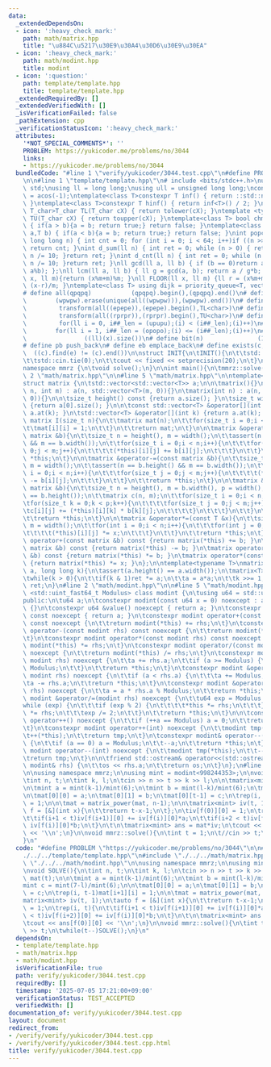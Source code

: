 ```yaml
---
data:
  _extendedDependsOn:
  - icon: ':heavy_check_mark:'
    path: math/matrix.hpp
    title: "\u884C\u5217\u30E9\u30A4\u30D6\u30E9\u30EA"
  - icon: ':heavy_check_mark:'
    path: math/modint.hpp
    title: modint
  - icon: ':question:'
    path: template/template.hpp
    title: template/template.hpp
  _extendedRequiredBy: []
  _extendedVerifiedWith: []
  _isVerificationFailed: false
  _pathExtension: cpp
  _verificationStatusIcon: ':heavy_check_mark:'
  attributes:
    '*NOT_SPECIAL_COMMENTS*': ''
    PROBLEM: https://yukicoder.me/problems/no/3044
    links:
    - https://yukicoder.me/problems/no/3044
  bundledCode: "#line 1 \"verify/yukicoder/3044.test.cpp\"\n#define PROBLEM \"https://yukicoder.me/problems/no/3044\"\
    \n\n#line 1 \"template/template.hpp\"\n# include <bits/stdc++.h>\nusing namespace\
    \ std;\nusing ll = long long;\nusing ull = unsigned long long;\nconst double pi\
    \ = acos(-1);\ntemplate<class T>constexpr T inf() { return ::std::numeric_limits<T>::max();\
    \ }\ntemplate<class T>constexpr T hinf() { return inf<T>() / 2; }\ntemplate <typename\
    \ T_char>T_char TL(T_char cX) { return tolower(cX); }\ntemplate <typename T_char>T_char\
    \ TU(T_char cX) { return toupper(cX); }\ntemplate<class T> bool chmin(T& a,T b)\
    \ { if(a > b){a = b; return true;} return false; }\ntemplate<class T> bool chmax(T&\
    \ a,T b) { if(a < b){a = b; return true;} return false; }\nint popcnt(unsigned\
    \ long long n) { int cnt = 0; for (int i = 0; i < 64; i++)if ((n >> i) & 1)cnt++;\
    \ return cnt; }\nint d_sum(ll n) { int ret = 0; while (n > 0) { ret += n % 10;\
    \ n /= 10; }return ret; }\nint d_cnt(ll n) { int ret = 0; while (n > 0) { ret++;\
    \ n /= 10; }return ret; }\nll gcd(ll a, ll b) { if (b == 0)return a; return gcd(b,\
    \ a%b); };\nll lcm(ll a, ll b) { ll g = gcd(a, b); return a / g*b; };\nll MOD(ll\
    \ x, ll m){return (x%m+m)%m; }\nll FLOOR(ll x, ll m) {ll r = (x%m+m)%m; return\
    \ (x-r)/m; }\ntemplate<class T> using dijk = priority_queue<T, vector<T>, greater<T>>;\n\
    # define all(qpqpq)           (qpqpq).begin(),(qpqpq).end()\n# define UNIQUE(wpwpw)\
    \        (wpwpw).erase(unique(all((wpwpw))),(wpwpw).end())\n# define LOWER(epepe)\
    \         transform(all((epepe)),(epepe).begin(),TL<char>)\n# define UPPER(rprpr)\
    \         transform(all((rprpr)),(rprpr).begin(),TU<char>)\n# define rep(i,upupu)\
    \         for(ll i = 0, i##_len = (upupu);(i) < (i##_len);(i)++)\n# define reps(i,opopo)\
    \        for(ll i = 1, i##_len = (opopo);(i) <= (i##_len);(i)++)\n# define len(x)\
    \                ((ll)(x).size())\n# define bit(n)               (1LL << (n))\n\
    # define pb push_back\n# define eb emplace_back\n# define exists(c, e)       \
    \  ((c).find(e) != (c).end())\n\nstruct INIT{\n\tINIT(){\n\t\tstd::ios::sync_with_stdio(false);\n\
    \t\tstd::cin.tie(0);\n\t\tcout << fixed << setprecision(20);\n\t}\n}INIT;\n\n\
    namespace mmrz {\n\tvoid solve();\n}\n\nint main(){\n\tmmrz::solve();\n}\n#line\
    \ 2 \"math/matrix.hpp\"\n\n#line 5 \"math/matrix.hpp\"\n\ntemplate<typename T>\n\
    struct matrix {\n\tstd::vector<std::vector<T>> a;\n\n\tmatrix(){}\n\tmatrix(int\
    \ n, int m) : a(n, std::vector<T>(m, 0)){}\n\tmatrix(int n) : a(n, std::vector<T>(n,\
    \ 0)){}\n\n\tsize_t height() const {return a.size(); }\n\tsize_t width() const\
    \ {return a[0].size(); }\n\n\tconst std::vector<T> &operator[](int k) const {return\
    \ a.at(k); }\n\tstd::vector<T> &operator[](int k) {return a.at(k); }\n\n\tstatic\
    \ matrix I(size_t n){\n\t\tmatrix mat(n);\n\t\tfor(size_t i = 0;i < n;i++){\n\t\
    \t\tmat[i][i] = 1;\n\t\t}\n\t\treturn mat;\n\t}\n\n\tmatrix &operator+=(const\
    \ matrix &b){\n\t\tsize_t n = height(), m = width();\n\t\tassert(n == b.height()\
    \ && m == b.width());\n\t\tfor(size_t i = 0;i < n;i++){\n\t\t\tfor(size_t j =\
    \ 0;j < m;j++){\n\t\t\t\t(*this)[i][j] += b[i][j];\n\t\t\t}\n\t\t}\n\t\treturn\
    \ *this;\n\t}\n\n\tmatrix &operator-=(const matrix &b){\n\t\tsize_t n = height(),\
    \ m = width();\n\t\tassert(n == b.height() && m == b.width());\n\t\tfor(size_t\
    \ i = 0;i < n;i++){\n\t\t\tfor(size_t j = 0;j < m;j++){\n\t\t\t\t(*this)[i][j]\
    \ -= b[i][j];\n\t\t\t}\n\t\t}\n\t\treturn *this;\n\t}\n\n\tmatrix &operator*=(const\
    \ matrix &b){\n\t\tsize_t n = height(), m = b.width(), p = width();\n\t\tassert(p\
    \ == b.height());\n\t\tmatrix c(n, m);\n\t\tfor(size_t i = 0;i < n;i++){\n\t\t\
    \tfor(size_t k = 0;k < p;k++){\n\t\t\t\tfor(size_t j = 0;j < m;j++){\n\t\t\t\t\
    \tc[i][j] += (*this)[i][k] * b[k][j];\n\t\t\t\t}\n\t\t\t}\n\t\t}\n\t\ta.swap(c.a);\n\
    \t\treturn *this;\n\t}\n\n\tmatrix &operator*=(const T &x){\n\t\tsize_t n = height(),\
    \ m = width();\n\t\tfor(int i = 0;i < n;i++){\n\t\t\tfor(int j = 0;j < m;j++){\n\
    \t\t\t\t(*this)[i][j] *= x;\n\t\t\t}\n\t\t}\n\t\treturn *this;\n\t}\n\n\tmatrix\
    \ operator+(const matrix &b) const {return matrix(*this) += b; }\n\tmatrix operator-(const\
    \ matrix &b) const {return matrix(*this) -= b; }\n\tmatrix operator*(const matrix\
    \ &b) const {return matrix(*this) *= b; }\n\tmatrix operator*(const T &x) const\
    \ {return matrix(*this) *= x; }\n};\n\ntemplate<typename T>\nmatrix<T> matrix_power(matrix<T>\
    \ a, long long k){\n\tassert(a.height() == a.width());\n\tmatrix<T> ret = matrix<T>::I(a.height());\n\
    \twhile(k > 0){\n\t\tif(k & 1)ret *= a;\n\t\ta = a*a;\n\t\tk >>= 1;\n\t}\n\treturn\
    \ ret;\n}\n#line 2 \"math/modint.hpp\"\n\n#line 5 \"math/modint.hpp\"\n\ntemplate\
    \ <std::uint_fast64_t Modulus> class modint {\n\tusing u64 = std::uint_fast64_t;\n\
    public:\n\tu64 a;\n\tconstexpr modint(const u64 x = 0) noexcept : a(x % Modulus)\
    \ {}\n\tconstexpr u64 &value() noexcept { return a; }\n\tconstexpr const u64 &value()\
    \ const noexcept { return a; }\n\tconstexpr modint operator+(const modint rhs)\
    \ const noexcept {\n\t\treturn modint(*this) += rhs;\n\t}\n\tconstexpr modint\
    \ operator-(const modint rhs) const noexcept {\n\t\treturn modint(*this) -= rhs;\n\
    \t}\n\tconstexpr modint operator*(const modint rhs) const noexcept {\n\t\treturn\
    \ modint(*this) *= rhs;\n\t}\n\tconstexpr modint operator/(const modint rhs) const\
    \ noexcept {\n\t\treturn modint(*this) /= rhs;\n\t}\n\tconstexpr modint &operator+=(const\
    \ modint rhs) noexcept {\n\t\ta += rhs.a;\n\t\tif (a >= Modulus) {\n\t\t\ta -=\
    \ Modulus;\n\t\t}\n\t\treturn *this;\n\t}\n\tconstexpr modint &operator-=(const\
    \ modint rhs) noexcept {\n\t\tif (a < rhs.a) {\n\t\t\ta += Modulus;\n\t\t}\n\t\
    \ta -= rhs.a;\n\t\treturn *this;\n\t}\n\tconstexpr modint &operator*=(const modint\
    \ rhs) noexcept {\n\t\ta = a * rhs.a % Modulus;\n\t\treturn *this;\n\t}\n\tconstexpr\
    \ modint &operator/=(modint rhs) noexcept {\n\t\tu64 exp = Modulus - 2;\n\t\t\
    while (exp) {\n\t\t\tif (exp % 2) {\n\t\t\t\t*this *= rhs;\n\t\t\t}\n\t\t\trhs\
    \ *= rhs;\n\t\t\texp /= 2;\n\t\t}\n\t\treturn *this;\n\t}\n\n\tconstexpr modint&\
    \ operator++() noexcept {\n\t\tif (++a == Modulus) a = 0;\n\t\treturn *this;\n\
    \t}\n\tconstexpr modint operator++(int) noexcept {\n\t\tmodint tmp(*this);\n\t\
    \t++(*this);\n\t\treturn tmp;\n\t}\n\tconstexpr modint& operator--() noexcept\
    \ {\n\t\tif (a == 0) a = Modulus;\n\t\t--a;\n\t\treturn *this;\n\t}\n\tconstexpr\
    \ modint operator--(int) noexcept {\n\t\tmodint tmp(*this);\n\t\t--(*this);\n\t\
    \treturn tmp;\n\t}\n\n\tfriend std::ostream& operator<<(std::ostream& os, const\
    \ modint& rhs) {\n\t\tos << rhs.a;\n\t\treturn os;\n\t}\n};\n#line 6 \"verify/yukicoder/3044.test.cpp\"\
    \n\nusing namespace mmrz;\n\nusing mint = modint<998244353>;\n\nvoid SOLVE(){\n\
    \tint n, t;\n\tint k, l;\n\tcin >> n >> t >> k >> l;\n\n\tmatrix<mint> mat(t);\n\
    \n\tmint a = mint(k-1)/mint(6);\n\tmint b = mint(l-k)/mint(6);\n\tmint c = mint(7-l)/mint(6);\n\
    \n\tmat[0][0] = a;\n\tmat[0][1] = b;\n\tmat[0][t-1] = c;\n\trep(i, t-1)mat[i+1][i]\
    \ = 1;\n\n\tmat = matrix_power(mat, n-1);\n\n\tmatrix<mint> iv(t, 1);\n\tauto\
    \ f = [&](int x){\n\t\treturn t-x-1;\n\t};\n\tiv[f(0)][0] = 1;\n\trep(i, t){\n\
    \t\tif(i+1 < t)iv[f(i+1)][0] += iv[f(i)][0]*a;\n\t\tif(i+2 < t)iv[f(i+2)][0] +=\
    \ iv[f(i)][0]*b;\n\t}\n\t\n\tmatrix<mint> ans = mat*iv;\n\tcout << ans[f(0)][0]\
    \ << '\\n';\n}\n\nvoid mmrz::solve(){\n\tint t = 1;\n\t//cin >> t;\n\twhile(t--)SOLVE();\n\
    }\n"
  code: "#define PROBLEM \"https://yukicoder.me/problems/no/3044\"\n\n#include \"\
    ./../../template/template.hpp\"\n#include \"./../../math/matrix.hpp\"\n#include\
    \ \"./../../math/modint.hpp\"\n\nusing namespace mmrz;\n\nusing mint = modint<998244353>;\n\
    \nvoid SOLVE(){\n\tint n, t;\n\tint k, l;\n\tcin >> n >> t >> k >> l;\n\n\tmatrix<mint>\
    \ mat(t);\n\n\tmint a = mint(k-1)/mint(6);\n\tmint b = mint(l-k)/mint(6);\n\t\
    mint c = mint(7-l)/mint(6);\n\n\tmat[0][0] = a;\n\tmat[0][1] = b;\n\tmat[0][t-1]\
    \ = c;\n\trep(i, t-1)mat[i+1][i] = 1;\n\n\tmat = matrix_power(mat, n-1);\n\n\t\
    matrix<mint> iv(t, 1);\n\tauto f = [&](int x){\n\t\treturn t-x-1;\n\t};\n\tiv[f(0)][0]\
    \ = 1;\n\trep(i, t){\n\t\tif(i+1 < t)iv[f(i+1)][0] += iv[f(i)][0]*a;\n\t\tif(i+2\
    \ < t)iv[f(i+2)][0] += iv[f(i)][0]*b;\n\t}\n\t\n\tmatrix<mint> ans = mat*iv;\n\
    \tcout << ans[f(0)][0] << '\\n';\n}\n\nvoid mmrz::solve(){\n\tint t = 1;\n\t//cin\
    \ >> t;\n\twhile(t--)SOLVE();\n}\n"
  dependsOn:
  - template/template.hpp
  - math/matrix.hpp
  - math/modint.hpp
  isVerificationFile: true
  path: verify/yukicoder/3044.test.cpp
  requiredBy: []
  timestamp: '2025-07-05 17:21:00+09:00'
  verificationStatus: TEST_ACCEPTED
  verifiedWith: []
documentation_of: verify/yukicoder/3044.test.cpp
layout: document
redirect_from:
- /verify/verify/yukicoder/3044.test.cpp
- /verify/verify/yukicoder/3044.test.cpp.html
title: verify/yukicoder/3044.test.cpp
---
```

